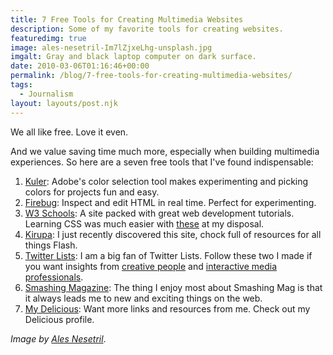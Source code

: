 ```yaml
---
title: 7 Free Tools for Creating Multimedia Websites
description: Some of my favorite tools for creating websites.
featuredimg: true
image: ales-nesetril-Im7lZjxeLhg-unsplash.jpg
imgalt: Gray and black laptop computer on dark surface.
date: 2010-03-06T01:16:46+00:00
permalink: /blog/7-free-tools-for-creating-multimedia-websites/
tags:
  - Journalism
layout: layouts/post.njk
---
```


We all like free. Love it even.

And we value saving time much more, especially when building multimedia experiences. So here are a seven free tools that I've found indispensable:

  1. [Kuler](http://kuler.adobe.com/): Adobe's color selection tool makes experimenting and picking colors for projects fun and easy.
  2. [Firebug](http://getfirebug.com/): Inspect and edit HTML in real time. Perfect for experimenting.
  3. [W3 Schools](http://www.w3schools.com/): A site packed with great web development tutorials. Learning CSS was much easier with <a href="http://www.w3schools.com/css/" rel="noopener noreferrer">these</a> at my disposal.
  4. [Kirupa](http://www.kirupa.com/): I just recently discovered this site, chock full of resources for all things Flash.
  5. [Twitter Lists](http://blog.twitter.com/2009/10/theres-list-for-that.html): I am a big fan of Twitter Lists. Follow these two I made if you want insights from [creative people](http://twitter.com/DavidAKennedy/creative) and [interactive media professionals](http://twitter.com/DavidAKennedy/internet-tech).
  6. [Smashing Magazine](http://www.smashingmagazine.com/): The thing I enjoy most about Smashing Mag is that it always leads me to new and exciting things on the web.
  7. [My Delicious](http://delicious.com/DavidAKennedy): Want more links and resources from me. Check out my Delicious profile.

_Image by [Ales Nesetril](https://unsplash.com/photos/Im7lZjxeLhg)_.
